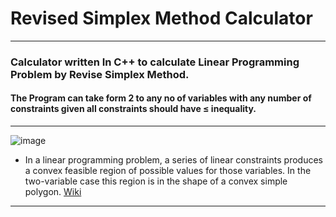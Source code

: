 # Revised Simplex Method Calculator
----
### Calculator written In C++ to calculate Linear Programming Problem by Revise Simplex Method.
#### The Program can take form 2 to any no of variables with any number of constraints given all constraints should have ≤ inequality.
----
![image](https://github.com/prakharraj1302/Revised-Simplex-method-Calculator-C-/assets/63489114/2840f3ef-397c-44a9-bdcb-cc59a4524020)

- In a linear programming problem, a series of linear constraints produces a convex feasible region of possible values for those variables. In the two-variable case this region is in the shape of a convex simple polygon. 
[Wiki](https://en.wikipedia.org/wiki/Linear_programming)
----
